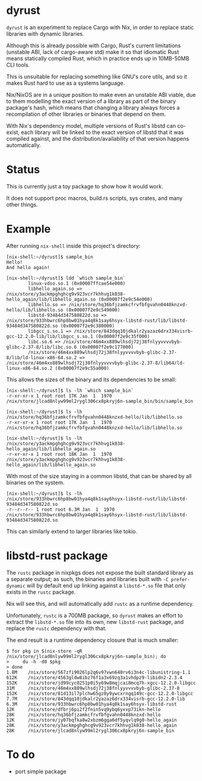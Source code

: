 # dyrust

`dyrust` is an experiment to replace Cargo with Nix, in order to replace static
libraries with dynamic libraries.

Although this is already possible with Cargo, Rust's current limitations
(unstable ABI, lack of cargo-aware std) make it so that idiomatic Rust means
statically compiled Rust, which in practice ends up in 10MB-50MB CLI tools.

This is unsuitable for replacing something like GNU's core utils, and so it
makes Rust hard to use as a systems language.

Nix/NixOS are in a unique position to make even an unstable ABI viable, due
to them modelling the exact version of a library as part of the binary
package's hash, which means that changing a library always forces a
recompilation of other libraries or binaries that depend on them.

With Nix's dependency model, multiple versions of Rust's libstd can co-exist,
each library will be linked to the exact version of libstd that it was compiled
against, and the distribution/availability of that version happens
automatically.

# Status

This is currently just a toy package to show how it would work.

It does not support proc macros, build.rs scripts, sys crates, and many other
things.

# Example

After running `nix-shell` inside this project's directory:

```
[nix-shell:~/dyrust]$ sample_bin 
Hello!
And hello again!

[nix-shell:~/dyrust]$ ldd `which sample_bin`
        linux-vdso.so.1 (0x00007ffcae54e000)
        libhello_again.so => /nix/store/y3ackmpghghcg9v923vcr7khhvg1k038-hello_again/lib/libhello_again.so (0x00007f2e9c54e000)
        libhello.so => /nix/store/hq36bfjzamkcfrvfbfgvahn0448knzxd-hello/lib/libhello.so (0x00007f2e9c549000)
        libstd-93484d347580822d.so => /nix/store/933hbwrc6hp8bw01hya4q8k1say6hsyx-libstd-rust/lib/libstd-93484d347580822d.so (0x00007f2e9c380000)
        libgcc_s.so.1 => /nix/store/843dqq10jdkalr2yazaz6drx334visrb-gcc-12.2.0-lib/lib/libgcc_s.so.1 (0x00007f2e9c35f000)
        libc.so.6 => /nix/store/46m4xx889wlhsdj72j38fnlyyvvvvbyb-glibc-2.37-8/lib/libc.so.6 (0x00007f2e9c177000)
        /nix/store/46m4xx889wlhsdj72j38fnlyyvvvvbyb-glibc-2.37-8/lib/ld-linux-x86-64.so.2 => /nix/store/46m4xx889wlhsdj72j38fnlyyvvvvbyb-glibc-2.37-8/lib64/ld-linux-x86-64.so.2 (0x00007f2e9c55a000)
```

This allows the sizes of the binary and its dependencies to be small:

```
[nix-shell:~/dyrust]$ ls -lh `which sample_bin`
-r-xr-xr-x 1 root root 17K Jan  1  1970 /nix/store/jlcad8nlyw99ml2rygl306cx8pkryj6n-sample_bin/bin/sample_bin

[nix-shell:~/dyrust]$ ls -lh /nix/store/hq36bfjzamkcfrvfbfgvahn0448knzxd-hello/lib/libhello.so
-r-xr-xr-x 1 root root 17K Jan  1  1970 /nix/store/hq36bfjzamkcfrvfbfgvahn0448knzxd-hello/lib/libhello.so

[nix-shell:~/dyrust]$ ls -lh /nix/store/y3ackmpghghcg9v923vcr7khhvg1k038-hello_again/lib/libhello_again.so
-r-xr-xr-x 1 root root 18K Jan  1  1970 /nix/store/y3ackmpghghcg9v923vcr7khhvg1k038-hello_again/lib/libhello_again.so
```

With most of the size staying in a common libstd, that can be shared by all binaries on the system.

```
[nix-shell:~/dyrust]$ ls -lh /nix/store/933hbwrc6hp8bw01hya4q8k1say6hsyx-libstd-rust/lib/libstd-93484d347580822d.so
-r--r--r-- 1 root root 6.3M Jan  1  1970 /nix/store/933hbwrc6hp8bw01hya4q8k1say6hsyx-libstd-rust/lib/libstd-93484d347580822d.so
```

This can similarly extend to larger libraries like tokio.

# libstd-rust package

The `rustc` package in nixpkgs does not expose the built standard library as a separate output; as such, the binaries and libraries built with `-C prefer-dynamic` will by default end up linking against a `libstd-*.so` file that only exists in the `rustc` package.

Nix will see this, and will automatically add `rustc` as a runtime dependency.

Unfortunately, `rustc` is a 700MB package, so `dyrust` makes an effort to extract the `libstd-*.so` file into its own, new `libstd-rust` package, and replace the `rustc` dependency with that.

The end result is a runtime dependency closure that is much smaller:

```
$ for pkg in $(nix-store -qR /nix/store/jlcad8nlyw99ml2rygl306cx8pkryj6n-sample_bin); do
>     du -h -d0 $pkg
> done
1.8M    /nix/store/567zfi9026lp2q6v97vwn640rv6i3n4c-libunistring-1.1
612K    /nix/store/4563gldw8ibz76f1a3x69zq3a1vhdpz9-libidn2-2.3.4
152K    /nix/store/jd99cyc0251p0i5y69w8mqjcai8mcq7h-xgcc-12.2.0-libgcc
31M     /nix/store/46m4xx889wlhsdj72j38fnlyyvvvvbyb-glibc-2.37-8
152K    /nix/store/81d13il7plchw65gz8y9ywcxrngq149c-gcc-12.2.0-libgcc
7.7M    /nix/store/843dqq10jdkalr2yazaz6drx334visrb-gcc-12.2.0-lib
6.3M    /nix/store/933hbwrc6hp8bw01hya4q8k1say6hsyx-libstd-rust
12K     /nix/store/dfbrj6pi2f2fnin5vq9ybq6yxvp73ikn-hello
28K     /nix/store/hq36bfjzamkcfrvfbfgvahn0448knzxd-hello
12K     /nix/store/jy07bqfka8w2xbzm6gga6df5yqvlq9g0-hello_again
28K     /nix/store/y3ackmpghghcg9v923vcr7khhvg1k038-hello_again
28K     /nix/store/jlcad8nlyw99ml2rygl306cx8pkryj6n-sample_bin
```

# To do

* port simple package
